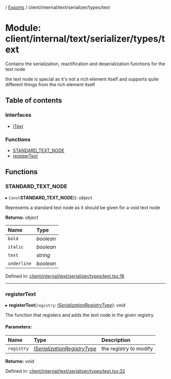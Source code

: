 [](../README.md) / [Exports](../modules.md) / client/internal/text/serializer/types/text

# Module: client/internal/text/serializer/types/text

Contains the serialization, reactification and deserialization functions
for the text node

the text node is special as it's not a rich element itself and supports
quite different things from the rich element itself

## Table of contents

### Interfaces

- [IText](../interfaces/client_internal_text_serializer_types_text.itext.md)

### Functions

- [STANDARD\_TEXT\_NODE](client_internal_text_serializer_types_text.md#standard_text_node)
- [registerText](client_internal_text_serializer_types_text.md#registertext)

## Functions

### STANDARD\_TEXT\_NODE

▸ `Const`**STANDARD_TEXT_NODE**(): *object*

Represents a standard text node as it should be given
for a void text node

**Returns:** *object*

Name | Type |
:------ | :------ |
`bold` | *boolean* |
`italic` | *boolean* |
`text` | *string* |
`underline` | *boolean* |

Defined in: [client/internal/text/serializer/types/text.tsx:18](https://github.com/onzag/itemize/blob/11a98dec/client/internal/text/serializer/types/text.tsx#L18)

___

### registerText

▸ **registerText**(`registry`: [*ISerializationRegistryType*](../interfaces/client_internal_text_serializer.iserializationregistrytype.md)): *void*

The function that registers and adds the text node in the given
registry

#### Parameters:

Name | Type | Description |
:------ | :------ | :------ |
`registry` | [*ISerializationRegistryType*](../interfaces/client_internal_text_serializer.iserializationregistrytype.md) | the registry to modify    |

**Returns:** *void*

Defined in: [client/internal/text/serializer/types/text.tsx:32](https://github.com/onzag/itemize/blob/11a98dec/client/internal/text/serializer/types/text.tsx#L32)
